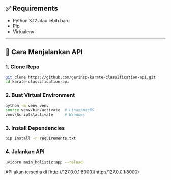 ## ✅ Requirements

- Python 3.12 atau lebih baru
- Pip
- Virtualenv

---

## 🚀 Cara Menjalankan API

### 1. Clone Repo

```bash
git clone https://github.com/gerinsp/karate-classification-api.git
cd karate-classification-api
```

### 2. Buat Virtual Environment 

```bash
python -m venv venv
source venv/bin/activate  # Linux/macOS
venv\Scripts\activate     # Windows
```

### 3. Install Dependencies

```bash
pip install -r requirements.txt
```

### 4. Jalankan API

```bash
uvicorn main_holistic:app --reload
```

API akan tersedia di [http://127.0.0.1:8000](http://127.0.0.1:8000)

